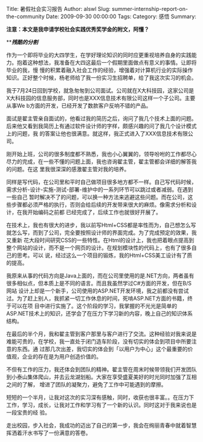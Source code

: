 Title: 暑假社会实习报告
Author: alswl
Slug: summer-internship-report-on-the-community
Date: 2009-09-30 00:00:00
Tags: 
Category: 感悟
Summary: 

**注意：本文是我申请学校社会实践优秀奖学金的附文，阿懂？**

*******************残酷的分割*****************

作为一个即将毕业的大四学生，在学好理论知识的同时应更重视培养自身的实践能力。抱着这种想法，我准备在大四这最后一个假期里面做点有意义的事情。让即将毕业的我，慢
慢的积累着融入社会工作的经验，增强着对计算机行业的实际操作知识。正好整个时候，杨老师给了我一份实习生招聘单，给了我这次实习的机会。

我于7月24日回到学校，就急匆匆到公司面试。公司就在X大科技园，这家公司是X大科技园的信息服务部，同时也是XXX信息技术有限公司这样一个子公司。主要从事We
b方面的开发，已经开发了数款客户反响不错的产品。

面试是翟主管亲自面试的，他看过我的简历之后，询问了我几个技术上面的问题。后来他又看到我简历上有通过软件设计师的字样，颇感兴趣的问了我几个设计模式上的问题，我
的答案让他也很满意。就这样，我正式进入了XXX信息技术有限公司。

刚开始上班，公司的很多制度都不熟悉，我也小心翼翼的，领导吩咐的工作都尽心尽力的完成，在一些不懂的问题上面，我也咨询翟主管，翟主管都会详细的解答我的问题。在这
里我很深深的感激翟主管对我的培养。

同样是写代码，在公司里和平时自己做项目很多地方都不一样。自己写代码时候，需求分析-设计-实施-测试-部署-维护中的一系列环节可以跳过或者减弱。在遇到一些自己
暂时解决不了的问题，可以换一种方法来逃避这些问题。而在公司，这些步骤都必须严格的执行，否则会给后续的开发带来很大的麻烦。像需求分析和设计，在我开始编码之前都
已经完成了，后续工作也就很好开展了。

在技术上，我也有很大的进步，我以前写Html+CSS都是率性而为，自己想怎么写就怎么写，而到了公司，完全要按照设计师的界面完成。为了完成预定的效果，我又重新
花大段时间研究CSS的一些特性。在Html的设计上，我也把着眼点提高到整个网站的设计，而不是一个网页的设计。在规划模块性的代码上，也有了很多自己的思考。可以
说，经过这么一个项目的锻炼，我的Html+CSS美工设计有了质的提高。

我原来从事的代码方向是Java上面的，而在公司里使用的是.NET方向，两者虽有很多相似点，但本质上是不同的语言。而且我虽然学过C#方面的开发，但在B/S网站
设计上却是一个新手，公司使用的ASP.NET开发环境，我之前都没有尝试过。为了赶上别人，我抓紧一切工作休息的时间，死啃ASP.NET方面的书籍，终于可以在项
目中进行实施了。这个阶段的学习，我掌握的不光光是简单的ASP.NET技术上的知识，还学会了在压力下学习新的内容，晚上自己的知识体系结构。

在最后的半个月，我和翟主管到客户那里与客户进行了交流。这种经验对我来说是难能可贵的，在学校，我一直处于闭门造车阶段，没有切实的体会到项目中所要注意的东西。通
过那几次出差，我切实的体会到「以用户为中心」这个最重要的价值观，企业的存在是为用户创造价值的。

不但有工作的压力，我还体会到团队的精神。翟主管在周末时候带领我们开发团队到小泰山集体爬山，并去云龙湖划船。大家在享受盛夏美好的时光同时加强了互相之间的了解，
增进了团队的凝聚力，避免了工作中可能遇到的摩擦。

短短的一个半月，让我对这次的实习深有感触，同时，收获也很丰富。。在压力下工作，学习，成长，让我对工作和学习有了一个新的认识。同时这对于我来说也是一段宝贵的经
验。

走出校园，步入社会，我成功的迈出了自己的第一步，我会在绚丽青春中就着智慧挥洒着汗水书写了一份满意的答卷。

